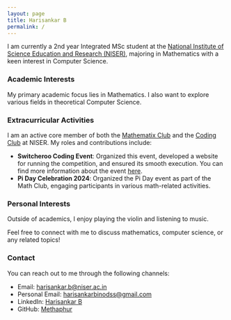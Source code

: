 ```yaml
---
layout: page
title: Harisankar B
permalink: /
---
```


I am currently a 2nd year Integrated MSc student at the [National Institute of Science Education and Research (NISER)](https://www.niser.ac.in/), majoring in Mathematics with a keen interest in Computer Science.

### Academic Interests

My primary academic focus lies in Mathematics. I also want to explore various fields in theoretical Computer Science.


### Extracurricular Activities

I am an active core member of both the [Mathematix Club](https://mathematix4.wixsite.com/mathematix) and the [Coding Club](https://sdgniser.github.io/) at NISER. My roles and contributions include:

- **Switcheroo Coding Event**: Organized this event, developed a website for running the competition, and ensured its smooth execution. You can find more information about the event [here](https://www.niser.ac.in/~smishra/event/2022sdg/switcheroo.html).
- **Pi Day Celebration 2024**: Organized the Pi Day event as part of the Math Club, engaging participants in various math-related activities.

### Personal Interests

Outside of academics, I enjoy playing the violin and listening to music. 

Feel free to connect with me to discuss mathematics, computer science, or any related topics!

### Contact
You can reach out to me through the following channels:
- Email: [harisankar.b@niser.ac.in](mailto:harisankar.b@niser.ac.in)
- Personal Email: [harisankarbinodss@gmail.com](mailto:harisankarbinodss@gmail.com)
- LinkedIn: [Harisankar B](https://www.linkedin.com/in/harisankar-binod-a4071a245/)
- GitHub: [Methaphur](https://github.com/Methaphur)
